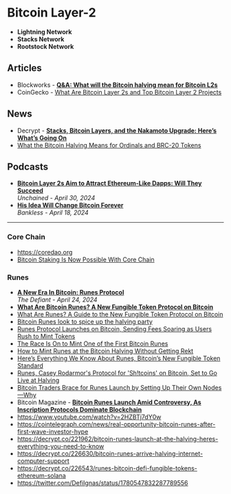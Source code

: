# Bitcoin Layer-2 

- **Lightning Network**
- **Stacks Network**
- **Rootstock Network**

## Articles
- Blockworks - [**Q&A: What will the Bitcoin halving mean for Bitcoin L2s**](https://blockworks.co/news/bitcoin-halving-layer-2-impact-stacks)
- CoinGecko - [What Are Bitcoin Layer 2s and Top Bitcoin Layer 2 Projects](https://www.coingecko.com/learn/bitcoin-layer-2s-top-bitcoin-layer-2s)

## News
- Decrypt - [**Stacks, Bitcoin Layers, and the Nakamoto Upgrade: Here’s What’s Going On**](https://decrypt.co/225801/stacks-stx-nakamoto-upgrade-bitvm-rollups-defi)
- [What the Bitcoin Halving Means for Ordinals and BRC-20 Tokens](https://decrypt.co/227252/what-bitcoin-halving-means-ordinals-brc-20-tokens)

## Podcasts

- [**Bitcoin Layer 2s Aim to Attract Ethereum-Like Dapps: Will They Succeed**](https://www.youtube.com/watch?v=Gx2e608iZ2Q)
  <br/>_Unchained - April 30, 2024_
- [**His Idea Will Change Bitcoin Forever**](https://www.youtube.com/watch?v=q9RDE8U6CkI)
  <br/>_Bankless - April 18, 2024_

---

### Core Chain
- https://coredao.org
- [Bitcoin Staking Is Now Possible With Core Chain](https://decrypt.co/226776/bitcoin-staking-on-core-chain)

### Runes

- [**A New Era In Bitcoin: Runes Protocol**](https://www.youtube.com/watch?v=2HZBTj7dY0w)
  <br/>_The Defiant - April 24, 2024_
- [**What Are Bitcoin Runes? A New Fungible Token Protocol on Bitcoin**](https://www.coingecko.com/learn/what-are-bitcoin-runes)
- [What Are Runes? A Guide to the New Fungible Token Protocol on Bitcoin](https://unchainedcrypto.com/runes-protocol/)
- [Bitcoin Runes look to spice up the halving party](https://blockworks.co/news/bitcoin-halving-runes-launch)
- [Runes Protocol Launches on Bitcoin, Sending Fees Soaring as Users Rush to Mint Tokens](https://www.coindesk.com/markets/2024/04/20/runes-protocol-launches-on-bitcoin-sending-fees-soaring-as-users-rush-to-mint-tokens/)
- [The Race Is On to Mint One of the First Bitcoin Runes](https://decrypt.co/227242/race-mint-first-bitcoin-runes-halving)
- [How to Mint Runes at the Bitcoin Halving Without Getting Rekt](https://decrypt.co/227183/bitcoin-ordinals-dev-shares-tips-for-mining-runes-during-the-halving-without-getting-rekt)
- [Here’s Everything We Know About Runes, Bitcoin’s New Fungible Token Standard](https://community.magiceden.io/learn/runes-guide)
- [Runes, Casey Rodarmor's Protocol for 'Sh!tcoins' on Bitcoin, Set to Go Live at Halving](https://www.coindesk.com/tech/2024/04/17/runes-casey-rodarmors-protocol-for-shtcoins-on-bitcoin-set-to-go-live-at-halving/)
- [Bitcoin Traders Brace for Runes Launch by Setting Up Their Own Nodes—Why](https://decrypt.co/226688/bitcoin-traders-brace-runes-launch-setting-up-nodes-why)
- Bitcoin Magazine - [**Bitcoin Runes Launch Amid Controversy, As Inscription Protocols Dominate Blockchain**](https://bmpro.substack.com/p/bitcoin-runes-launch-amid-controversy)
- https://www.youtube.com/watch?v=2HZBTj7dY0w
- https://cointelegraph.com/news/real-opportunity-bitcoin-runes-after-first-wave-investor-hype
- https://decrypt.co/221962/bitcoin-runes-launch-at-the-halving-heres-everything-you-need-to-know
- https://decrypt.co/226630/bitcoin-runes-arrive-halving-internet-computer-support
- https://decrypt.co/226543/runes-bitcoin-defi-fungible-tokens-ethereum-solana
- https://twitter.com/DefiIgnas/status/1780547832287789556
